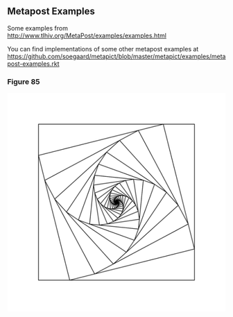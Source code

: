 Metapost Examples
------------------

Some examples from http://www.tlhiv.org/MetaPost/examples/examples.html

You can find implementations of some other metapost examples at https://github.com/soegaard/metapict/blob/master/metapict/examples/metapost-examples.rkt

### Figure 85

![Figure 85](fig85.svg)


